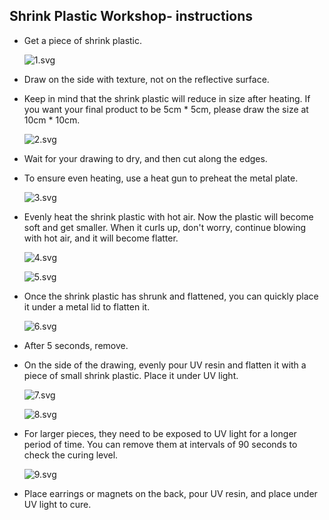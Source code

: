 ## Shrink Plastic Workshop- instructions

*   Get a piece of shrink plastic.
    
    ![1.svg](https://prod-files-secure.s3.us-west-2.amazonaws.com/69419309-808d-43d6-a45e-27001985da89/82959698-fadb-4649-a72d-5a4d3c9cde7c/1.svg)
    
*   Draw on the side with texture, not on the reflective surface.
*   Keep in mind that the shrink plastic will reduce in size after heating. If you want your final product to be 5cm \* 5cm, please draw the size at 10cm \* 10cm.
    
    ![2.svg](https://prod-files-secure.s3.us-west-2.amazonaws.com/69419309-808d-43d6-a45e-27001985da89/a9b1c09f-844d-420c-a685-97a655dae585/2.svg)
    
*   Wait for your drawing to dry, and then cut along the edges.
*   To ensure even heating, use a heat gun to preheat the metal plate.
    
    ![3.svg](https://prod-files-secure.s3.us-west-2.amazonaws.com/69419309-808d-43d6-a45e-27001985da89/c0ed8152-480a-418e-8349-d3ee3eeb3910/3.svg)
    
*   Evenly heat the shrink plastic with hot air. Now the plastic will become soft and get smaller. When it curls up, don't worry, continue blowing with hot air, and it will become flatter.
    
    ![4.svg](https://prod-files-secure.s3.us-west-2.amazonaws.com/69419309-808d-43d6-a45e-27001985da89/33a6bc7b-765b-4b28-a157-cfa48201505e/4.svg)
    
    ![5.svg](https://prod-files-secure.s3.us-west-2.amazonaws.com/69419309-808d-43d6-a45e-27001985da89/97647b3e-1379-4627-950e-11fe3f56b20f/5.svg)
    
*   Once the shrink plastic has shrunk and flattened, you can quickly place it under a metal lid to flatten it.
    
    ![6.svg](https://prod-files-secure.s3.us-west-2.amazonaws.com/69419309-808d-43d6-a45e-27001985da89/682fd45f-45d0-46cd-a351-87785242035b/6.svg)
    
*   After 5 seconds, remove.
*   On the side of the drawing, evenly pour UV resin and flatten it with a piece of small shrink plastic. Place it under UV light.
    
    ![7.svg](https://prod-files-secure.s3.us-west-2.amazonaws.com/69419309-808d-43d6-a45e-27001985da89/8af6fb43-636a-42ed-9098-a5fbe064bd23/7.svg)
    
    ![8.svg](https://prod-files-secure.s3.us-west-2.amazonaws.com/69419309-808d-43d6-a45e-27001985da89/fa2e10e7-7110-41e1-b74f-302bb6f9e269/8.svg)
    
*   For larger pieces, they need to be exposed to UV light for a longer period of time. You can remove them at intervals of 90 seconds to check the curing level.
    
    ![9.svg](https://prod-files-secure.s3.us-west-2.amazonaws.com/69419309-808d-43d6-a45e-27001985da89/f4a43d28-0fab-4a9d-8667-19791d1c5ee6/9.svg)
    
*   Place earrings or magnets on the back, pour UV resin, and place under UV light to cure.

